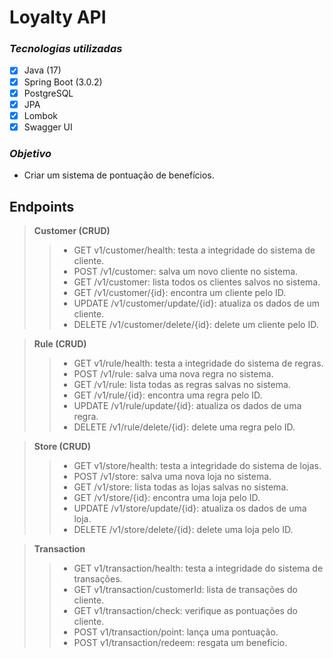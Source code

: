 # Loyalty API

### _Tecnologias utilizadas_
- [x] Java (17)
- [x] Spring Boot (3.0.2)
- [x] PostgreSQL
- [x] JPA
- [x] Lombok
- [x] Swagger UI

### _Objetivo_
- Criar um sistema de pontuação de benefícios.

## Endpoints
> **Customer (CRUD)**
>> - GET v1/customer/health: testa a integridade do sistema de cliente.
>> - POST /v1/customer: salva um novo cliente no sistema.
>> - GET /v1/customer: lista todos os clientes salvos no sistema.
>> - GET /v1/customer/{id}: encontra um cliente pelo ID.
>> - UPDATE /v1/customer/update/{id}: atualiza os dados de um cliente.
>> - DELETE /v1/customer/delete/{id}: delete um cliente pelo ID.

>**Rule (CRUD)**
>> - GET v1/rule/health: testa a integridade do sistema de regras.
>> - POST /v1/rule: salva uma nova regra no sistema.
>> - GET /v1/rule: lista todas as regras salvas no sistema.
>> - GET /v1/rule/{id}: encontra uma regra pelo ID.
>> - UPDATE /v1/rule/update/{id}: atualiza os dados de uma regra.
>> - DELETE /v1/rule/delete/{id}: delete uma regra pelo ID.

>**Store (CRUD)**
>> - GET v1/store/health: testa a integridade do sistema de lojas.
>> - POST /v1/store: salva uma nova loja no sistema.
>> - GET /v1/store: lista todas as lojas salvas no sistema.
>> - GET /v1/store/{id}: encontra uma loja pelo ID.
>> - UPDATE /v1/store/update/{id}: atualiza os dados de uma loja.
>> - DELETE /v1/store/delete/{id}: delete uma loja pelo ID.

>**Transaction**
>> - GET v1/transaction/health: testa a integridade do sistema de transações.
>> - GET v1/transaction/customerId: lista de transações do cliente.
>> - GET v1/transaction/check: verifique as pontuações do cliente.
>> - POST v1/transaction/point: lança uma pontuação.
>> - POST v1/transaction/redeem: resgata um benefício.